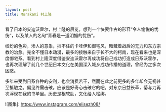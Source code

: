 ```yaml
---
layout: post
title: Murakami 村上隆
---
```


看了日本的安迪沃霍尔，村上隆的展览，想到一个快要作古的形容“令人愉悦的忧伤”，以及某人的名句“青春是一道明媚的忧伤”。

缤纷的色彩，渗人的意象，挡不住的卡哇伊和御宅风，暗藏着战后的无力和东方宗教的治愈。完全不懂日本动漫，最多的接触来自于长不大的柯南，现在看来也是深度御宅系。看到村上隆深度借鉴安迪沃霍尔再成功将自己成功打造成日系沃霍尔，也再次理解了前几个世纪日本文化在美国深入城乡成功传播的道理，曾经为之多次困惑。

多年来受到日系各种的安利，也会消费若干，然而在此之前更多的多年却会无视甚至抵触之。偏见终需击破，应该是好奇心击破它的吧。对东京日益长草，菊与刀再次浮现在我的书单里。历史是根软肋，文化给人松绑。

![图集]: https://www.instagram.com/elisezh08/
